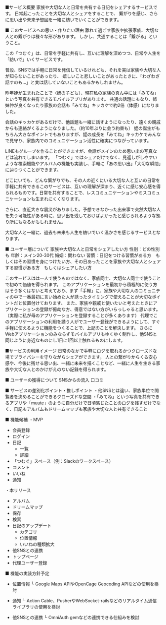 ■サービス概要
家族や大切な人と日常を共有する日記をシェアするサービスです。
日常起こったことを大切な人とシェアをすることで、
繋がりを感じ、さらに思い出や未来予想図を一緒に紡いでいくことができます。


■ このサービスへの思い・作りたい理由
離れて過ごす家族や拡張家族、大切な人との繋がりは様々な形があります。
しかし、共通することは「繋がる」ということ。

この「つむぐ」は、日常を手軽に共有し、互いに理解を深めつつ、日常や人生を「紡いで」いくサービスです。

普段、SNSでは手軽に日常を発信しているけれども、それを実は家族や大切な人が知らないことがあったり、
嬉しいこと悲しいことがあったときに、「わざわざ話すのも...」と実は話していないこともあるかもしれません。

昨年姪が生まれたことで（姉の子ども）、現在私の家族の真ん中には「みてね」という写真を共有できるモバイルアプリがあります。
共通の話題にもなり、姉妹仲が良くなったり家族の会話も「みてね」キッカケで約2倍（体感）になりました。

会話のキッカケがあるだけで、他話題も一緒に話すようになったり、遠くの親戚からも連絡がくるようになりました。（約10年ぶりに会う約束も）
姪の誕生がもちろん大きなポイントでもありますが、姪の成長を「みてね」キッカケでみんなで見守り、家族内でのコミュニケーション活性に確実につながっています。

LINEもグループを作ることができますが、会話がメインのため思い出の写真などは流れてしまいます。
「つむぐ」ではシェアだけでなく、見返しがしやすいような検索機能やアルバムの機能も実装し、手軽に「あの思い出」「大切な瞬間」に辿りつくことができます。

どこにいても、どんな繋がりでも、その人の近くにいる大切な人と互いの日常を手軽に共有できるこのサービスは、互いの理解が深まり、近くに感じ安心感を得られるものです。日常を共有することで、レスコミュニケーションやミスコミュニケーションも生まれにくくなります。

さらに、直近大きな震災がありました。予想できなかった出来事で突然大切な人を失う可能性がある時に、思い出を残しておけばよかったと感じられるような拠り所にもなるかもしれません。

大切な人と一緒に、過去も未来も人生を紡いでいく温かさを感じるサービスとなります。


■ ユーザー層について
家族や大切な人と日常をシェアしたい方
性別：どの性別も
年齢：メイン20-30代
婚姻：問わない
習慣：日記をつける習慣がある方　もしくはその習慣を身につけたい方、その日あったことを家族や大切な人とシェアする習慣がある方　もしくはシェアしたい方

このサービスはは一人で使うものではなく、家族同士、大切な人同士で使うことで初めて価値を得られます。
このアプリケーションを最初から積極的に使う方はそう多くはないと考えており、まず「手軽」に、家族や大切な人のコミュニティの中で一番最初に言い始めた人が誘ったタイミングで使えることが大切なポイントだと位置付けております、
また、家族や親戚と使いたいと考えたときにアプリケーションの登録が億劫な方、得意ではない方がいらっしゃると思います。
（実際に私が母のアプリケーションを登録することが多くあります）
代理でこのアプリケーションの利用を誘う人がでユーザー登録ができるようにして、すぐ手軽に使えるように機能をつくることで、上記のことを解決します。
さらにWebアプリケーションのみならずモバイルアプリもゆくゆく制作し、他SNSと同じように身近なものにし1日に1回以上触れるものにします。


■サービスの利用イメージ
日常のなかで手軽にログを取れるかつクローズドな場でプライバシーを守りながらシェアができます。
人との繋がりからくる安心感や、今後に残せる思い出、一緒に未来を描くことなど、一緒に人生を生きる家族や大切な人とのかけがえのない記録を得られます。


■ ユーザーの獲得について
SNSからの流入
口コミ


■ サービスの差別化ポイント・推しポイント
・他SNSとは違い、家族単位で閲覧者を決めることができるクローズドな空間
・「みてね」という写真を共有できるアプリや「muute」のように自分だけで日頃感じたことのログを残すだけでなく、日記もアルバムもドリームマップも家族や大切な人と共有できること


■ 機能候補
・MVP
* 会員登録
* ログイン
* 日記
  * 一覧
  * 詳細
* 「つむぐ」スペース（例：Slackのワークスペース）
* コメント
* いいね
* 通知

・本リリース
* アルバム
* ドリームマップ
* 保存
* 検索
* 日記のアップデート
  * カテゴリ
  * 位置情報
  * いいねの種類拡大
* 他SNSとの連携
* トップページ
* 代理ユーザー登録


■ 機能の実装方針予定
* 位置情報
└ Google Maps APIやOpenCage Geocoding APIなどの使用を検討

* 通知
└ Action Cable、PusherやWebSocket-railsなどのリアルタイム通信ライブラリの使用を検討

* 他SNSとの連携
└ OmniAuth gemなどの連携できる仕組みを検討